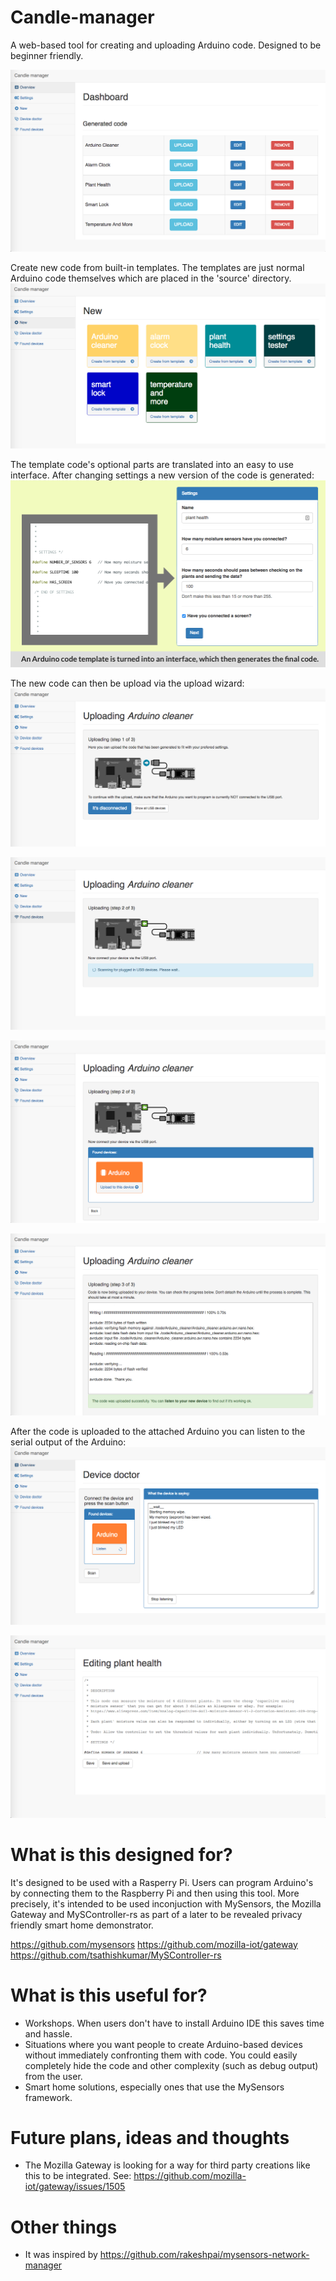 # Candle-manager
A web-based tool for creating and uploading Arduino code. Designed to be beginner friendly.

![alt text](https://raw.githubusercontent.com/createcandle/Candle-manager/master/screenshots/dashboard.png)

Create new code from built-in templates. The templates are just normal Arduino code themselves which are placed in the 'source' directory.
![alt text](https://raw.githubusercontent.com/createcandle/Candle-manager/master/screenshots/create_new.png)

The template code's optional parts are translated into an easy to use interface. After changing settings a new version of the code is generated:
![alt text](https://raw.githubusercontent.com/createcandle/Candle-manager/master/screenshots/code_ux_generation.png)

The new code can then be upload via the upload wizard:
![alt text](https://raw.githubusercontent.com/createcandle/Candle-manager/master/screenshots/upload_wizard.png)

![alt text](https://raw.githubusercontent.com/createcandle/Candle-manager/master/screenshots/upload_wizard2.png)

![alt text](https://raw.githubusercontent.com/createcandle/Candle-manager/master/screenshots/upload_wizard3.png)

![alt text](https://raw.githubusercontent.com/createcandle/Candle-manager/master/screenshots/uploading_worked.png)

After the code is uploaded to the attached Arduino you can listen to the serial output of the Arduino:
![alt text](https://raw.githubusercontent.com/createcandle/Candle-manager/master/screenshots/device_doctor.png)

![alt text](https://raw.githubusercontent.com/createcandle/Candle-manager/master/screenshots/editing_code.png)


# What is this designed for?
It's designed to be used with a Rasperry Pi. Users can program Arduino's by connecting them to the Raspberry Pi and then using this tool. More precisely, it's intended to be used inconjuction with MySensors, the Mozilla Gateway and MySController-rs as part of a later to be revealed privacy friendly smart home demonstrator.

https://github.com/mysensors
https://github.com/mozilla-iot/gateway
https://github.com/tsathishkumar/MySController-rs


# What is this useful for?

- Workshops. When users don't have to install Arduino IDE this saves time and hassle.
- Situations where you want people to create Arduino-based devices without immediately confronting them with code. You could easily completely hide the code and other complexity (such as debug output) from the user.
- Smart home solutions, especially ones that use the MySensors framework.


# Future plans, ideas and thoughts
- The Mozilla Gateway is looking for a way for third party creations like this to be integrated. See: https://github.com/mozilla-iot/gateway/issues/1505


# Other things
- It was inspired by https://github.com/rakeshpai/mysensors-network-manager
